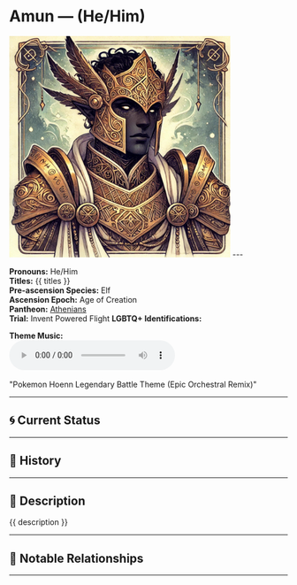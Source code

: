 # Amun — (He/Him)

<!-- Optional -->
<img src="Amun.jpg" alt="Amun" width="400" />
---

**Pronouns:** He/Him  
**Titles:** {{ titles }}  
**Pre-ascension Species:** Elf  
**Ascension Epoch:** Age of Creation  
**Pantheon:** [Athenians](../../pantheons/Athenians)  
**Trial:** Invent Powered Flight
**LGBTQ+ Identifications:**   


**Theme Music:**  
<audio controls>
  <source src="Amun | Pokemon Hoenn Legendary Battle Theme (Epic Orchestral Remix).mp4" type="audio/mpeg">
  Your browser does not support the audio element.
</audio>

"Pokemon Hoenn Legendary Battle Theme (Epic Orchestral Remix)"

---

## 🌀 Current Status


---

## 📜 History


---

## 🧠 Description
{{ description }}

---

## 🧩 Notable Relationships

---
